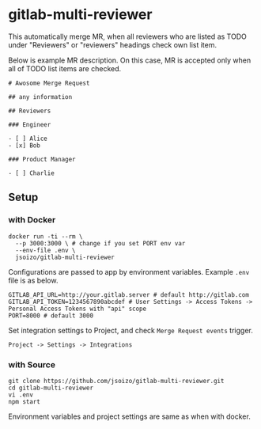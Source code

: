 # gitlab-multi-reviewer

This automatically merge MR, when all reviewers who are listed as TODO under "Reviewers" or "reviewers" headings check own list item.

Below is example MR description.
On this case, MR is accepted only when all of TODO list items are checked.

```
# Awosome Merge Request

## any information

## Reviewers

### Engineer

- [ ] Alice
- [x] Bob

### Product Manager

- [ ] Charlie

```

## Setup

### with Docker

```
docker run -ti --rm \
  --p 3000:3000 \ # change if you set PORT env var
  --env-file .env \
  jsoizo/gitlab-multi-reviewer
```

Configurations are passed to app by environment variables.
Example `.env` file is as below.

```.env
GITLAB_API_URL=http://your.gitlab.server # default http://gitlab.com
GITLAB_API_TOKEN=1234567890abcdef # User Settings -> Access Tokens -> Personal Access Tokens with "api" scope
PORT=8000 # default 3000
```

Set integration settings to Project,
and check `Merge Request events` trigger.

```
Project -> Settings -> Integrations
```

### with Source

```
git clone https://github.com/jsoizo/gitlab-multi-reviewer.git
cd gitlab-multi-reviewer
vi .env
npm start
```

Environment variables and project settings are same as when with docker.
